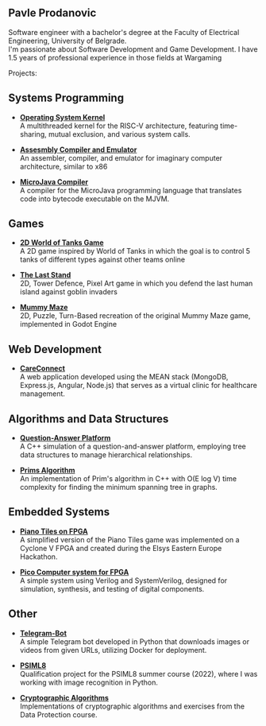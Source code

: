 ## Pavle Prodanovic

Software engineer with a bachelor's degree at the Faculty of Electrical Engineering, University of Belgrade.                           
I'm passionate about Software Development and Game Development. I have 1.5 years of professional experience in those fields at Wargaming                                              

Projects:

## Systems Programming

- **[Operating System Kernel](https://github.com/PavleProd/OSProjekat)**  
  A multithreaded kernel for the RISC-V architecture, featuring time-sharing, mutual exclusion, and various system calls.

- **[Assesmbly Compiler and Emulator](https://github.com/PavleProd/Sistemski-Softver)**          
  An assembler, compiler, and emulator for imaginary computer architecture, similar to x86
  
- **[MicroJava Compiler](https://github.com/PavleProd/Programski-Prevodioci-1)**                        
  A compiler for the MicroJava programming language that translates code into bytecode executable on the MJVM.

## Games

- **[2D World of Tanks Game](https://github.com/PavleProd/Tank-Predators)**                                
  A 2D game inspired by World of Tanks in which the goal is to control 5 tanks of different types against other teams online

- **[The Last Stand](https://github.com/PavleProd/The-Last-Stand)**                         
  2D, Tower Defence, Pixel Art game in which you defend the last human island against goblin invaders

- **[Mummy Maze](https://github.com/PavleProd/Diplomski)**                                           
  2D, Puzzle, Turn-Based recreation of the original Mummy Maze game, implemented in Godot Engine 

## Web Development

- **[CareConnect](https://github.com/PavleProd/CareConnect)**                                                       
  A web application developed using the MEAN stack (MongoDB, Express.js, Angular, Node.js) that serves as a virtual clinic for healthcare management.

## Algorithms and Data Structures

- **[Question-Answer Platform](https://github.com/PavleProd/ASP-Projekat)**                                           
  A C++ simulation of a question-and-answer platform, employing tree data structures to manage hierarchical relationships.

- **[Prims Algorithm](https://github.com/PavleProd/Prims-Algorithm)**                                            
  An implementation of Prim's algorithm in C++ with O(E log V) time complexity for finding the minimum spanning tree in graphs.

## Embedded Systems

- **[Piano Tiles on FPGA](https://github.com/PavleProd/Elsys-Hackathon)**                                                           
  A simplified version of the Piano Tiles game was implemented on a Cyclone V FPGA and created during the Elsys Eastern Europe Hackathon.

- **[Pico Computer system for FPGA](https://github.com/PavleProd/VLSI-Project)**                                          
  A simple system using Verilog and SystemVerilog, designed for simulation, synthesis, and testing of digital components.

## Other

- **[Telegram-Bot](https://github.com/PavleProd/Telegram-Bot)**                                                         
  A simple Telegram bot developed in Python that downloads images or videos from given URLs, utilizing Docker for deployment.

- **[PSIML8](https://github.com/PavleProd/PSIML8)**                                                            
  Qualification project for the PSIML8 summer course (2022), where I was working with image recognition in Python.

- **[Cryptographic Algorithms](https://github.com/PavleProd/Kriptografski-Algoritmi)**                                       
  Implementations of cryptographic algorithms and exercises from the Data Protection course.



